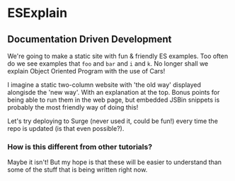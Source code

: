 # ESExplain


## Documentation Driven Development

We're going to make a static site with fun & friendly ES examples. Too often do we see examples that `foo` and `bar` and `i` and `k`.
No longer shall we explain Object Oriented Program with the use of Cars!

I imagine a static two-column website with 'the old way' displayed alongisde the 'new way'. With an explanation at the top.
Bonus points for being able to run them in the web page, but embedded JSBin snippets is probably the most friendly way of doing this!

Let's try deploying to Surge (never used it, could be fun!) every time the repo is updated (is that even possible?).

### How is this different from other tutorials?

Maybe it isn't! But my hope is that these will be easier to understand than some of the stuff that is being written right now.
